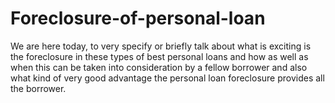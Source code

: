# Foreclosure-of-personal-loan
We are here today, to very specify or briefly talk about what is exciting is the foreclosure in these types of best personal loans and how as well as when this can be taken into consideration by a fellow borrower and also what kind of very good advantage the personal loan foreclosure provides all the borrower.
